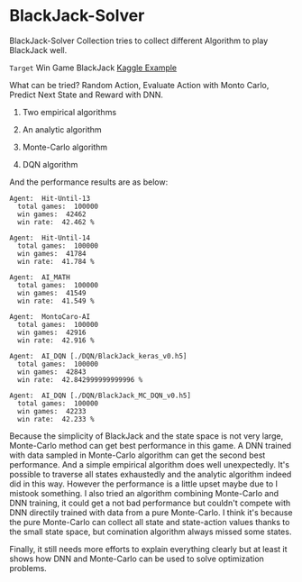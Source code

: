# BlackJack-Solver
BlackJack-Solver Collection tries to collect different Algorithm to play BlackJack well.

`Target` Win Game BlackJack    [Kaggle Example](https://www.kaggle.com/learn-forum/58735#latest-348767])

What can be tried? Random Action, Evaluate Action with Monto Carlo, Predict Next State and Reward with DNN.

1. Two empirical algorithms

2. An analytic algorithm

3. Monte-Carlo algorithm

4. DQN algorithm

And the performance results are as below:

```
Agent:  Hit-Until-13
  total games:  100000
  win games:  42462
  win rate:  42.462 %

Agent:  Hit-Until-14
  total games:  100000
  win games:  41784
  win rate:  41.784 %

Agent:  AI_MATH
  total games:  100000
  win games:  41549
  win rate:  41.549 %

Agent:  MontoCaro-AI
  total games:  100000
  win games:  42916
  win rate:  42.916 %

Agent:  AI_DQN [./DQN/BlackJack_keras_v0.h5]
  total games:  100000
  win games:  42843
  win rate:  42.842999999999996 %

Agent:  AI_DQN [./DQN/BlackJack_MC_DQN_v0.h5]
  total games:  100000
  win games:  42233
  win rate:  42.233 %

```

Because the simplicity of BlackJack and the state space is not very large, Monte-Carlo method can get best performance
in this game. A DNN trained with data sampled in Monte-Carlo algorithm can get the second best performance. And a simple
empirical algorithm does well unexpectedly. It's possible to traverse all states exhaustedly and the analytic algorithm
 indeed did in this way. However the performance is a little upset maybe due to I mistook something. I also tried an algorithm
 combining Monte-Carlo and DNN training, it could get a not bad performance but couldn't compete with DNN directily trained
 with data from a pure Monte-Carlo. I think it's because the pure Monte-Carlo can collect all state and state-action values
 thanks to the small state space, but comination algorithm always missed some states.  

 Finally, it still needs more efforts to explain everything clearly but at least it shows how DNN and Monte-Carlo can be used
 to solve optimization problems.
